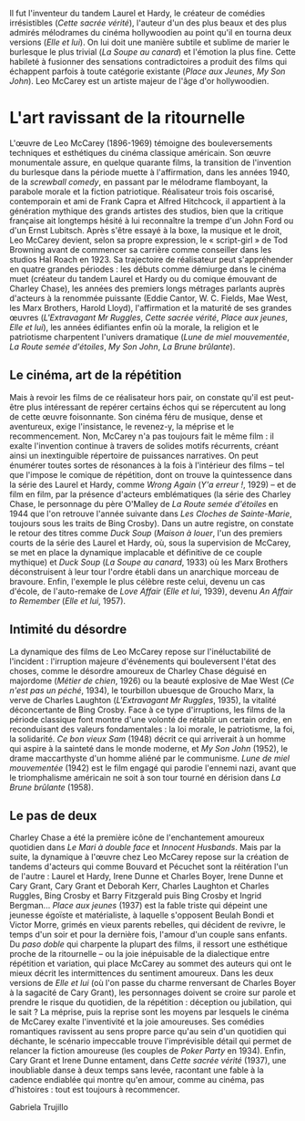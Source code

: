 Il fut l'inventeur du tandem Laurel et Hardy, le créateur de comédies irrésistibles (*Cette sacrée vérité*), l'auteur d'un des plus beaux et des plus admirés mélodrames du cinéma hollywoodien au point qu'il en tourna deux versions (*Elle et lui*). On lui doit une manière subtile et sublime de marier le burlesque le plus trivial (*La Soupe au canard*) et l'émotion la plus fine. Cette habileté à fusionner des sensations contradictoires a produit des films qui échappent parfois à toute catégorie existante (*Place aux Jeunes*, *My Son John*). Leo McCarey est un artiste majeur de l'âge d'or hollywoodien.

# L'art ravissant de la ritournelle

L'œuvre de Leo McCarey (1896-1969) témoigne des bouleversements techniques et esthétiques du cinéma classique américain. Son œuvre monumentale assure, en quelque quarante films, la transition de l'invention du burlesque dans la période muette à l'affirmation, dans les années 1940, de la *screwball comedy*, en passant par le mélodrame flamboyant, la parabole morale et la fiction patriotique. Réalisateur trois fois oscarisé, contemporain et ami de Frank Capra et Alfred Hitchcock, il appartient à la génération mythique des grands artistes des studios, bien que la critique française ait longtemps hésité à lui reconnaître la trempe d'un John Ford ou d'un Ernst Lubitsch. Après s'être essayé à la boxe, la musique et le droit, Leo McCarey devient, selon sa propre expression, le «&nbsp;script-girl&nbsp;» de Tod Browning avant de commencer sa carrière comme conseiller dans les studios Hal Roach en 1923. Sa trajectoire de réalisateur peut s'appréhender en quatre grandes périodes&nbsp;: les débuts comme démiurge dans le cinéma muet (créateur du tandem Laurel et Hardy ou du comique émouvant de Charley Chase), les années des premiers longs métrages parlants auprès d'acteurs à la renommée puissante (Eddie Cantor, W.&nbsp;C. Fields, Mae West, les Marx Brothers, Harold Lloyd), l'affirmation et la maturité de ses grandes œuvres (*L'Extravagant Mr Ruggles*, *Cette sacrée vérité*, *Place aux jeunes*, *Elle et lui*), les années édifiantes enfin où la morale, la religion et le patriotisme charpentent l'univers dramatique (*Lune de miel mouvementée*, *La Route semée d'étoiles*, *My Son John*, *La Brune brûlante*).

## Le cinéma, art de la répétition

Mais à revoir les films de ce réalisateur hors pair, on constate qu'il est peut-être plus intéressant de repérer certains échos qui se répercutent au long de cette œuvre foisonnante. Son cinéma féru de musique, dense et aventureux, exige l'insistance, le revenez-y, la méprise et le recommencement. Non, McCarey n'a pas toujours fait le même film&nbsp;: il exalte l'invention continue à travers de solides motifs récurrents, créant ainsi un inextinguible répertoire de puissances narratives. On peut énumérer toutes sortes de résonances à la fois à l'intérieur des films&nbsp;–&nbsp;tel que l'impose le comique de répétition, dont on trouve la quintessence dans la série des Laurel et Hardy, comme *Wrong Again* (*Y'a erreur&nbsp;!*, 1929)&nbsp;–&nbsp;et de film en film, par la présence d'acteurs emblématiques (la série des Charley Chase, le personnage du père O'Malley de *La Route semée d'étoiles* en 1944 que l'on retrouve l'année suivante dans *Les Cloches de Sainte-Marie*, toujours sous les traits de Bing Crosby). Dans un autre registre, on constate le retour des titres comme *Duck Soup* (*Maison à louer*, l'un des premiers courts de la série des Laurel et Hardy, où, sous la supervision de McCarey, se met en place la dynamique implacable et définitive de ce couple mythique) et *Duck Soup* (*La Soupe au canard*, 1933) où les Marx Brothers déconstruisent à leur tour l'ordre établi dans un anarchique morceau de bravoure. Enfin, l'exemple le plus célèbre reste celui, devenu un cas d'école, de l'auto-remake de *Love Affair* (*Elle et lui*, 1939), devenu *An Affair to Remember* (*Elle et lui*, 1957).

## Intimité du désordre

La dynamique des films de Leo McCarey repose sur l'inéluctabilité de l'incident&nbsp;: l'irruption majeure d'événements qui bouleversent l'état des choses, comme le désordre amoureux de Charley Chase déguisé en majordome (*Métier de chien*, 1926) ou la beauté explosive de Mae West (*Ce n'est pas un péché*, 1934), le tourbillon ubuesque de Groucho Marx, la verve de Charles Laughton (*L'Extravagant Mr Ruggles*, 1935), la vitalité déconcertante de Bing Crosby. Face à ce type d'irruptions, les films de la période classique font montre d'une volonté de rétablir un certain ordre, en reconduisant des valeurs fondamentales&nbsp;: la loi morale, le patriotisme, la foi, la solidarité. *Ce bon vieux Sam* (1948) décrit ce qui arriverait à un homme qui aspire à la sainteté dans le monde moderne, et *My Son John* (1952), le drame maccarthyste d'un homme aliéné par le communisme. *Lune de miel mouvementée* (1942) est le film engagé qui parodie l'ennemi nazi, avant que le triomphalisme américain ne soit à son tour tourné en dérision dans *La Brune brûlante* (1958).

## Le pas de deux

Charley Chase a été la première icône de l'enchantement amoureux quotidien dans *Le Mari à double face* et *Innocent Husbands*. Mais par la suite, la dynamique à l'œuvre chez Leo McCarey repose sur la création de tandems d'acteurs qui comme Bouvard et Pécuchet sont la réitération l'un de l'autre&nbsp;: Laurel et Hardy, Irene Dunne et Charles Boyer, Irene Dunne et Cary Grant, Cary Grant et Deborah Kerr, Charles Laughton et Charles Ruggles, Bing Crosby et Barry Fitzgerald puis Bing Crosby et Ingrid Bergman... *Place aux jeunes* (1937) est la fable triste qui dépeint une jeunesse égoïste et matérialiste, à laquelle s'opposent Beulah Bondi et Victor Morre, grimés en vieux parents rebelles, qui décident de revivre, le temps d'un soir et pour la dernière fois, l'amour d'un couple sans enfants. Du *paso doble* qui charpente la plupart des films, il ressort une esthétique proche de la ritournelle&nbsp;–&nbsp;ou la joie inépuisable de la dialectique entre répétition et variation, qui place McCarey au sommet des auteurs qui ont le mieux décrit les intermittences du sentiment amoureux. Dans les deux versions de *Elle et lui* (où l'on passe du charme renversant de Charles Boyer à la sagacité de Cary Grant), les personnages doivent se croire sur parole et prendre le risque du quotidien, de la répétition&nbsp;: déception ou jubilation, qui le sait&nbsp;? La méprise, puis la reprise sont les moyens par lesquels le cinéma de McCarey exalte l'inventivité et la joie amoureuses. Ses comédies romantiques ravissent au sens propre parce qu'au sein d'un quotidien qui déchante, le scénario impeccable trouve l'imprévisible détail qui permet de relancer la fiction amoureuse (les couples de *Poker Party* en 1934). Enfin, Cary Grant et Irene Dunne entament, dans *Cette sacrée vérité* (1937), une inoubliable danse à deux temps sans levée, racontant une fable à la cadence endiablée qui montre qu'en amour, comme au cinéma, pas d'histoires&nbsp;: tout est toujours à recommencer.

Gabriela Trujillo